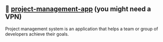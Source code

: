 ## :memo: [project-management-app](https://rs-board.netlify.app/welcome) (you might need a VPN)
Project management system is an application that helps a team or group of developers achieve their goals.
